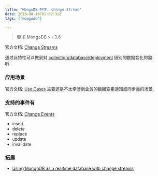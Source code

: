 ```yaml
---
title: 'MongoDB 特性: Change Stream'
date: 2018-08-14T01:59:31Z
tags: ["mongodb"]

---
```


> 要求 MongoDB >= 3.6

官方文档: [Change Streams](https://docs.mongodb.com/manual/changeStreams/)

通过此特性可以做到对 [collection/database/deployment](https://docs.mongodb.com/manual/changeStreams/#watch-collection-database-deployment) 级别的数据变化的监听. 

### 应用场景
官方文档: [Use Cases](https://docs.mongodb.com/manual/changeStreams/#use-cases)
主要还是不太牵涉到业务的数据变更通知或同步类的场景.

### 支持的事件有
官方文档: [Change Events](https://docs.mongodb.com/manual/reference/change-events/#change-stream-output)
- insert
- delete
- replace
- update
- invalidate

### 拓展
- [Using MongoDB as a realtime database with change streams](https://hackernoon.com/using-mongodb-as-a-realtime-database-with-change-streams-213cba1dfc2a)
